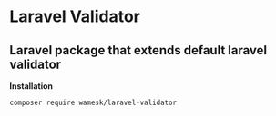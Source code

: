 # Laravel Validator

## Laravel package that extends default laravel validator

**Installation**

```bash
composer require wamesk/laravel-validator
```
